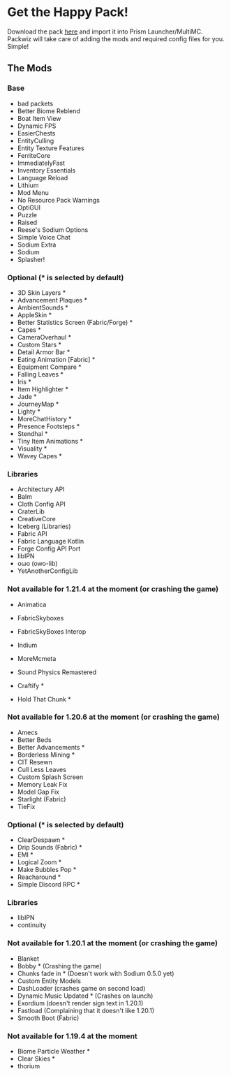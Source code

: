 # Get the Happy Pack!

Download the pack [here](/Happy%20Pack.zip) and import it into Prism Launcher/MultiMC. Packwiz will take care of adding the mods and required config files for you. Simple!

## The Mods

### Base

- bad packets
- Better Biome Reblend
- Boat Item View
- Dynamic FPS
- EasierChests
- EntityCulling
- Entity Texture Features
- FerriteCore
- ImmediatelyFast
- Inventory Essentials
- Language Reload
- Lithium
- Mod Menu
- No Resource Pack Warnings
- OptiGUI
- Puzzle
- Raised
- Reese's Sodium Options
- Simple Voice Chat
- Sodium Extra
- Sodium
- Splasher!

### Optional (\* is selected by default)

- 3D Skin Layers \*
- Advancement Plaques \*
- AmbientSounds \*
- AppleSkin \*
- Better Statistics Screen (Fabric/Forge) \*
- Capes \*
- CameraOverhaul \*
- Custom Stars \*
- Detail Armor Bar \*
- Eating Animation [Fabric] \*
- Equipment Compare \*
- Falling Leaves \*
- Iris \*
- Item Highlighter \*
- Jade \*
- JourneyMap \*
- Lighty \*
- MoreChatHistory \*
- Presence Footsteps \*
- Stendhal \*
- Tiny Item Animations \*
- Visuality \*
- Wavey Capes \*

### Libraries

- Architectury API
- Balm
- Cloth Config API
- CraterLib
- CreativeCore
- Iceberg (Libraries)
- Fabric API
- Fabric Language Kotlin
- Forge Config API Port
- libIPN
- oωo (owo-lib)
- YetAnotherConfigLib

###  Not available for 1.21.4 at the moment (or crashing the game)

- Animatica
- FabricSkyboxes
- FabricSkyBoxes Interop
- Indium
- MoreMcmeta
- Sound Physics Remastered

- Craftify \*
- Hold That Chunk \*



###  Not available for 1.20.6 at the moment (or crashing the game)

- Amecs
- Better Beds
- Better Advancements \*
- Borderless Mining \*
- CIT Resewn
- Cull Less Leaves
- Custom Splash Screen
- Memory Leak Fix
- Model Gap Fix
- Starlight (Fabric)
- TieFix

### Optional (\* is selected by default)

- ClearDespawn \*
- Drip Sounds (Fabric) \*
- EMI \*
- Logical Zoom \*
- Make Bubbles Pop \*
- Reacharound \*
- Simple Discord RPC \*

### Libraries

- libIPN
- continuity

###  Not available for 1.20.1 at the moment (or crashing the game)

- Blanket
- Bobby \* (Crashing the game)
- Chunks fade in \* (Doesn't work with Sodium 0.5.0 yet)
- Custom Entity Models
- DashLoader (crashes game on second load)
- Dynamic Music Updated \* (Crashes on launch)
- Exordium (doesn't render sign text in 1.20.1)
- Fastload (Complaining that it doesn't like 1.20.1)
- Smooth Boot (Fabric)

### Not available for 1.19.4 at the moment

- Biome Particle Weather \*
- Clear Skies \*
- thorium